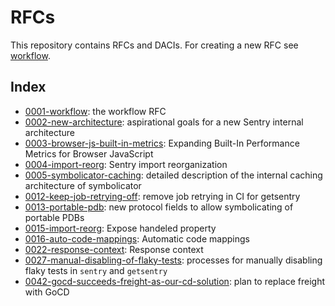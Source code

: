 # RFCs

This repository contains RFCs and DACIs. For creating a new RFC see [workflow](text/0001-workflow.md).

## Index

* [0001-workflow](text/0001-workflow.md): the workflow RFC
* [0002-new-architecture](text/0002-new-architecture.md): aspirational goals for a new Sentry internal architecture
* [0003-browser-js-built-in-metrics](text/0003-browser-js-built-in-metrics.md): Expanding Built-In Performance Metrics for Browser JavaScript
* [0004-import-reorg](text/0004-import-reorg.md): Sentry import reorganization
* [0005-symbolicator-caching](text/0005-symbolicator-caching.md): detailed description of the internal caching architecture of symbolicator
* [0012-keep-job-retrying-off](text/0012-keep-job-retrying-off.md): remove job retrying in CI for getsentry
* [0013-portable-pdb](text/0013-portable-pdb.md): new protocol fields to allow symbolicating of portable PDBs
* [0015-import-reorg](text/0015-expose-handeled-property.md): Expose handeled property
* [0016-auto-code-mappings](text/0016-auto-code-mappings.md): Automatic code mappings
* [0022-response-context](text/0022-response-context.md): Response context
* [0027-manual-disabling-of-flaky-tests](text/0027-manual-disabling-of-flaky-tests.md): processes for manually disabling flaky tests in `sentry` and `getsentry`
* [0042-gocd-succeeds-freight-as-our-cd-solution](text/0042-gocd-succeeds-freight-as-our-cd-solution.md): plan to replace freight with GoCD
